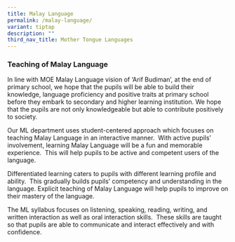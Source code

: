 ```yaml
---
title: Malay Language
permalink: /malay-language/
variant: tiptap
description: ""
third_nav_title: Mother Tongue Languages
---
```

<h3>Teaching of Malay Language</h3>
<p></p>
<p></p>
<p>In line with MOE Malay Language vision of ‘Arif Budiman’, at the end of
primary school, we hope that the pupils will be able to build their knowledge,
language proficiency and positive traits at primary school before they
embark to secondary and higher learning institution. We hope that the pupils
are not only knowledgeable but able to contribute positively to society.</p>
<p>Our ML department uses student-centered approach which focuses on teaching
Malay Language in an interactive manner. &nbsp;With active pupils’ involvement,
learning Malay Language will be a fun and memorable experience.&nbsp; This
will help pupils to be active and competent users of the language.</p>
<p>Differentiated learning caters to pupils with different learning profile
and ability.&nbsp; This gradually builds pupils’ competency and understanding
in the language. Explicit teaching of Malay Language will help pupils to
improve on their mastery of the language.</p>
<p></p>
<p></p>
<p>The ML syllabus focuses on listening, speaking, reading, writing, and
written interaction as well as oral interaction skills.&nbsp; These skills
are taught so that pupils are able to communicate and interact effectively
and with confidence.</p>
